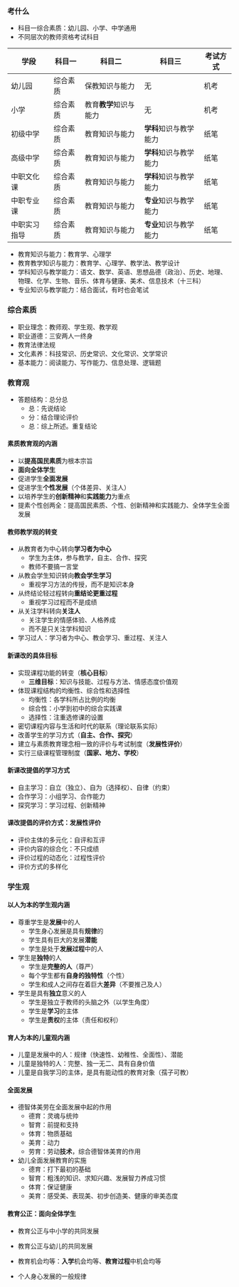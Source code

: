 ### 考什么

* 科目一综合素质：幼儿园、小学、中学通用
* 不同层次的教师资格考试科目

| 学段         | 科目一   | 科目二                 | 科目三                 | 考试方式 |
| ------------ | -------- | ---------------------- | ---------------------- | -------- |
| 幼儿园       | 综合素质 | 保教知识与能力         | 无                     | 机考     |
| 小学         | 综合素质 | 教育**教学**知识与能力 | 无                     | 机考     |
| 初级中学     | 综合素质 | 教育知识与能力         | **学科**知识与教学能力 | 纸笔     |
| 高级中学     | 综合素质 | 教育知识与能力         | **学科**知识与教学能力 | 纸笔     |
| 中职文化课   | 综合素质 | 教育知识与能力         | **学科**知识与教学能力 | 纸笔     |
| 中职专业课   | 综合素质 | 教育知识与能力         | **专业**知识与教学能力 | 纸笔     |
| 中职实习指导 | 综合素质 | 教育知识与能力         | **专业**知识与教学能力 | 纸笔     |

*  教育知识与能力：教育学、心理学
* 教育教学知识与能力：教育学、心理学、教学法、教学设计
* 学科知识与教学能力：语文、数学、英语、思想品德（政治）、历史、地理、物理、化学、生物、音乐、体育与健康、美术、信息技术（十三科）
* 专业知识与教学能力：结合面试，有时也会笔试

### 综合素质

* 职业理念：教师观、学生观、教学观 
* 职业道德：三安两人一终身
* 教育法律法规
* 文化素养：科技常识、历史常识、文化常识、文学常识
* 基本能力：阅读能力、写作能力、信息处理、逻辑题

### 教育观

* 答题结构：总分总
  * 总：先说结论
  * 分：结合理论评价
  * 总：综上所述。重复结论

#### 素质教育观的内涵

* 以**提高国民素质**为根本宗旨
* **面向全体学生**
* 促进学生**全面发展**
* 促进学生**个性发展**（个体差异、关注人）
* 以培养学生的**创新精神**和**实践能力**为重点
* 提素个性创两全：提高国民素质、个性、创新精神和实践能力、全体学生全面发展

#### 教师教学观的转变

* 从教育者为中心转向**学习者为中心**
  * 学生为主体，参与教学，自主、合作、探究
  * 教师不要搞一言堂
* 从教会学生知识转向**教会学生学习**
  * 重视学习方法的传授，而不是知识本身
* 从终结论轻过程转向**重结论更重过程**
  * 重视学习过程而不是成绩
* 从关注学科转向**关注人**
  * 关注学生的情感体验、人格养成
  * 而不是只关注学科知识
* 学习过人：学习者为中心、教会学习、重过程、关注人

#### 新课改的具体目标

* 实现课程功能的转变（**核心目标**）
  * **三维目标**：知识与技能、过程与方法、情感态度价值观
* 体现课程结构的均衡性、综合性和选择性
  * 均衡性：各学科所占比例的均衡
  * 综合性：小学到初中的综合实践课
  * 选择性：注重选修课的设置
* 密切课程内容与生活和时代的联系（理论联系实际）
* 改善学生的学习方式（**自主、合作、探究**）
* 建立与素质教育理念相一致的评价与考试制度（**发展性评价**）
* 实行三级课程管理制度（**国家、地方、学校**）

#### 新课改提倡的学习方式

* 自主学习：自立（独立）、自为（选择权）、自律（约束）
* 合作学习：小组学习、合作能力
* 探究学习：学习过程、创新精神

#### 课改提倡的评价方式：发展性评价

* 评价主体的多元化：自评和互评
* 评价内容的综合化：不只成绩
* 评价过程的动态化：过程性评价
* 评价方式的多样化

### 学生观

#### 以人为本的学生观内涵

* 尊重学生是**发展**中的人
  * 学生身心发展是具有**规律**的
  * 学生具有巨大的发展**潜能**
  * 学生是处于**发展过程**中的人
* 学生是**独特**的人
  * 学生是**完整的人**（尊严）
  * 每个学生都有**自身的独特性**（个性）
  * 学生和成人之间存在着巨大**差异**（不要推己及人）
* 学生是具有**独立**意义的人
  * 学生是独立于教师的头脑之外（以学生角度）
  * 学生是**学习**的主体
  * 学生是**责权**的主体（责任和权利）

#### 育人为本的儿童观内涵

* 儿童是发展中的人：规律（快速性、幼稚性、全面性）、潜能
* 儿童是独特的人：完整、独一无二、具有自身价值
* 儿童是自我学习的主体，是具有能动性的教育对象（孺子可教）

#### 全面发展

* 德智体美劳在全面发展中起的作用
  * 德育：灵魂与统帅
  * 智育：前提和支持
  * 体育：物质基础
  * 美育：动力
  * 劳育：劳动**技术**，综合德智体美育的作用
* 幼儿全面发展教育的实施
  * 德育：打下最初的基础
  * 智育：粗浅的知识、求知兴趣、发展智力养成习惯
  * 体育：保证健康
  * 美育：感受美、表现美、初步创造美、健康的审美态度

#### 教育公正：面向全体学生

* 教育公正与中小学的共同发展
* 教育公正与幼儿的共同发展
* 教育机会均等：**入学**机会均等、**教育过程**中机会均等

* 个人身心发展的一般规律